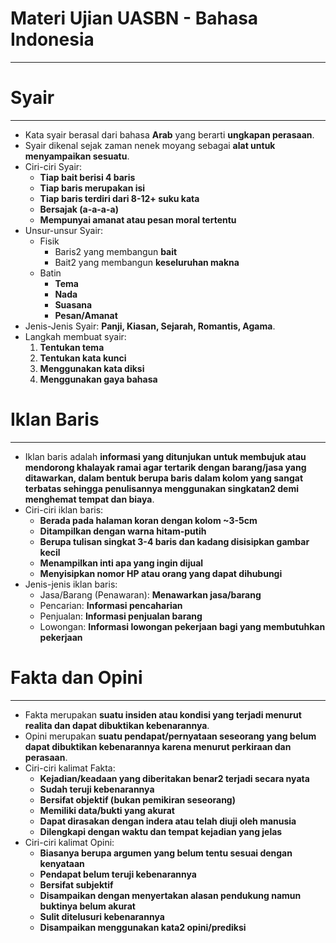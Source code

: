 # Materi Ujian UASBN - Bahasa Indonesia
---

# Syair
---
- Kata syair berasal dari bahasa **Arab** yang berarti **ungkapan perasaan**.
- Syair dikenal sejak zaman nenek moyang sebagai **alat untuk menyampaikan sesuatu**.
- Ciri-ciri Syair:
  - **Tiap bait berisi 4 baris**
  - **Tiap baris merupakan isi**
  - **Tiap baris terdiri dari 8-12+ suku kata**
  - **Bersajak (a-a-a-a)**
  - **Mempunyai amanat atau pesan moral tertentu**
- Unsur-unsur Syair:
  - Fisik
    - Baris2 yang membangun **bait**
    - Bait2 yang membangun **keseluruhan makna**
  - Batin
    - **Tema**
    - **Nada**
    - **Suasana**
    - **Pesan/Amanat**
- Jenis-Jenis Syair: **Panji, Kiasan, Sejarah, Romantis, Agama**.
- Langkah membuat syair:
  1. **Tentukan tema**
  2. **Tentukan kata kunci**
  3. **Menggunakan kata diksi**
  4. **Menggunakan gaya bahasa**

# Iklan Baris
---
- Iklan baris adalah **informasi yang ditunjukan untuk membujuk atau mendorong khalayak ramai agar tertarik dengan barang/jasa yang ditawarkan, dalam bentuk berupa baris dalam kolom yang sangat terbatas sehingga penulisannya menggunakan singkatan2 demi menghemat tempat dan biaya**.
- Ciri-ciri iklan baris:
  - **Berada pada halaman koran dengan kolom ~3-5cm**
  - **Ditampilkan dengan warna hitam-putih**
  - **Berupa tulisan singkat 3-4 baris dan kadang disisipkan gambar kecil**
  - **Menampilkan inti apa yang ingin dijual**
  - **Menyisipkan nomor HP atau orang yang dapat dihubungi**
- Jenis-jenis iklan baris:
  - Jasa/Barang (Penawaran): **Menawarkan jasa/barang**
  - Pencarian: **Informasi pencaharian**
  - Penjualan: **Informasi penjualan barang**
  - Lowongan: **Informasi lowongan pekerjaan bagi yang membutuhkan pekerjaan**

# Fakta dan Opini
---
- Fakta merupakan **suatu insiden atau kondisi yang terjadi menurut realita dan dapat dibuktikan kebenarannya**.
- Opini merupakan **suatu pendapat/pernyataan seseorang yang belum dapat dibuktikan kebenarannya karena menurut perkiraan dan perasaan**.
- Ciri-ciri kalimat Fakta:
  - **Kejadian/keadaan yang diberitakan benar2 terjadi secara nyata**
  - **Sudah teruji kebenarannya**
  - **Bersifat objektif (bukan pemikiran seseorang)**
  - **Memiliki data/bukti yang akurat**
  - **Dapat dirasakan dengan indera atau telah diuji oleh manusia**
  - **Dilengkapi dengan waktu dan tempat kejadian yang jelas**
- Ciri-ciri kalimat Opini:
  - **Biasanya berupa argumen yang belum tentu sesuai dengan kenyataan**
  - **Pendapat belum teruji kebenarannya**
  - **Bersifat subjektif**
  - **Disampaikan dengan menyertakan alasan pendukung namun buktinya belum akurat**
  - **Sulit ditelusuri kebenarannya**
  - **Disampaikan menggunakan kata2 opini/prediksi**